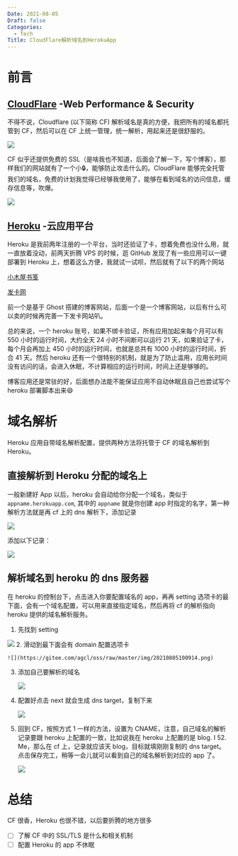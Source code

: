 ```yaml
---
Date: 2021-08-05
Draft: false
Categories:
  - Tech
Title: CloudFlare解析域名到HerokuApp
---
```


# 前言

## [CloudFlare](https://dash.cloudflare.com/) -Web Performance & Security

不得不说，Cloudflare (以下简称 CF) 解析域名是真的方便，我把所有的域名都托管到 CF，然后可以在 CF 上统一管理，统一解析，用起来还是很舒服的。

![](https://gitee.com/agcl/oss/raw/master/img/20210805100337.png)

CF 似乎还提供免费的 SSL（是啥我也不知道，后面会了解一下，写个博客），那样我们的网站就有了一个小🔒，能够防止攻击什么的。CloudFlare 能够完全托管我们的域名，免费的计划我觉得已经够我使用了，能够在看到域名的访问信息，缓存信息等，吹爆。

![](https://gitee.com/agcl/oss/raw/master/img/20210805100643.png)

## [Heroku](https://dashboard.heroku.com/) -云应用平台

Heroku 是我前两年注册的一个平台，当时还验证了卡，想着免费也没什么用，就一直放着没动，前两天折腾 VPS 的时候，逛 GitHub 发现了有一些应用可以一键部署到 Heroku 上，想着这么方便，我就试一试呗，然后就有了以下的两个网站

[小木屋书笺](https://blog.i52.me/)

[发卡网](https://faka.i52.me/#/)

前一个是基于 Ghost 搭建的博客网站，后面一个是一个博客网站，以后有什么可以卖的时候再完善一下发卡网站叭。

总的来说，一个 heroku 账号，如果不绑卡验证，所有应用加起来每个月可以有 550 小时的运行时间，大约全天 24 小时不间断可以运行 21 天，如果验证了卡，每个月会再加上 450 小时的运行时间，也就是总共有 1000 小时的运行时间，折合 41 天。然后 heroku 还有一个很特别的机制，就是为了防止滥用，应用长时间没有访问的话，会进入休眠，不计算相应的运行时间，时间上还是够够的。

博客应用还是常驻的好，后面想办法能不能保证应用不自动休眠且自己也尝试写个 heroku 部署脚本出来😄

# 域名解析

Heroku 应用自带域名解析配置，提供两种方法将托管于 CF 的域名解析到 Heroku。

## 直接解析到 Heroku 分配的域名上

一般新建好 App 以后，heroku 会自动给你分配一个域名，类似于 `appname.herokuapp.com`, 其中的 `appname` 就是你创建 app 时指定的名字，第一种解析方法就是再 cf 上的 dns 解析下，添加记录

![](https://gitee.com/agcl/oss/raw/master/img/20210805100800.png)

添加以下记录：

![](https://gitee.com/agcl/oss/raw/master/img/20210805100817.png)

## 解析域名到 heroku 的 dns 服务器

在 heroku 的控制台下，点击进入你要配置域名的 app，再再 setting 选项卡的最下面，会有一个域名配置，可以用来直接指定域名，然后再将 cf 的解析指向 heroku 提供的域名解析服务。

1. 先找到 setting

![](https://gitee.com/agcl/oss/raw/master/img/20210805100838.png)
2. 滑动到最下面会有 domain 配置选项卡

    ![](https://gitee.com/agcl/oss/raw/master/img/20210805100914.png)

3. 添加自己要解析的域名

    ![](https://gitee.com/agcl/oss/raw/master/img/20210805100932.png)

4. 配置好点击 next 就会生成 dns target，复制下来

    ![](https://gitee.com/agcl/oss/raw/master/img/20210805100945.png)
5. 回到 CF，按照方式 1 一样的方法，设置为 CNAME，注意，自己域名的解析记录要跟 heroku 上配置的一致，比如说我在 heroku 上配置的是 blog. I 52. Me，那么在 cf 上，记录就应该天 blog，目标就填刚刚复制的 dns target。点击保存完工，稍等一会儿就可以看到自己的域名解析到对应的 app 了。

    ![](https://gitee.com/agcl/oss/raw/master/img/20210805100959.png)

# 总结

CF 很香，Heroku 也很不错，以后要折腾的地方很多

- [ ]  了解 CF 中的 SSL/TLS 是什么和相关机制
- [ ]  配置 Heroku 的 app 不休眠